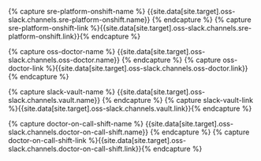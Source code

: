 {% capture sre-platform-onshift-name %}
{{site.data[site.target].oss-slack.channels.sre-platform-onshift.name}}
{% endcapture %}
{% capture sre-platform-onshift-link %}{{site.data[site.target].oss-slack.channels.sre-platform-onshift.link}}{% endcapture %}

{% capture oss-doctor-name %}
{{site.data[site.target].oss-slack.channels.oss-doctor.name}}
{% endcapture %}
{% capture oss-doctor-link %}{{site.data[site.target].oss-slack.channels.oss-doctor.link}}{% endcapture %}

{% capture slack-vault-name %}
{{site.data[site.target].oss-slack.channels.vault.name}}
{% endcapture %}
{% capture slack-vault-link %}{{site.data[site.target].oss-slack.channels.vault.link}}{% endcapture %}

{% capture doctor-on-call-shift-name %}
{{site.data[site.target].oss-slack.channels.doctor-on-call-shift.name}}
{% endcapture %}
{% capture doctor-on-call-shift-link %}{{site.data[site.target].oss-slack.channels.doctor-on-call-shift.link}}{% endcapture %}
